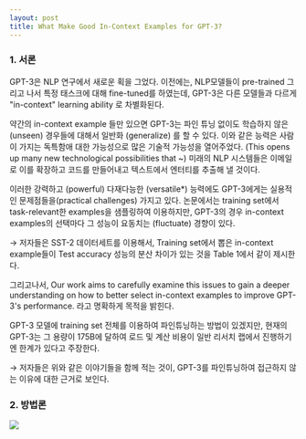 ```yaml
---
layout: post
title: What Make Good In-Context Examples for GPT-3?
---
```


<!-- ![_config.yml]({{ site.baseurl }}./images/logo.png) -->

### 1. 서론

GPT-3은 NLP 연구에서 새로운 획을 그었다. 
이전에는, NLP모델들이 pre-trained 그리고 나서 특정 태스크에 대해 fine-tuned를 하였는데,
GPT-3은 다른 모델들과 다르게 "in-context" learning ability 로 차별화된다. 

약간의 in-context example 들만 있으면 GPT-3는 파인 튜닝 없이도 학습하지 않은 (unseen) 경우들에 대해서 일반화 (generalize) 를 할 수 있다.
이와 같은 능력은 사람이 가지는 독특함애 대한 가능성으로 많은 기술적 가능성을 열어주었다. (This opens up many new technological possibilities that ~) 미래의 NLP 시스템들은 이메일로 이를 확장하고 코드를 만들어내고 텍스트에서 엔터티를 추출해 낼 것이다. 

이러한 강력하고 (powerful) 다재다능한 (versatile*) 능력에도 GPT-3에게는 실용적인 문제점들을(practical challenges) 가지고 있다.
논문에서는 training set에서 task-relevant한 examples을 샘플링하여 이용하지만, GPT-3의 경우 in-context examples의 선택마다 그 성능이 요동치는 (fluctuate) 경향이 있다. 

&rarr; 저자들은 SST-2 데이터세트를 이용해서,  Training set에서 뽑은 in-context example들이 Test accuracy 성능의 분산 차이가 있는 것을 Table 1에서 같이 제시한다. 

그리고나서, 
Our work aims to carefully examine this issues to gain a deeper understanding on how to better select in-context examples to improve GPT-3's performance.
라고 명확하게 목적을 밝힌다. 

GPT-3 모델에 training set 전체를 이용하여 파인튜닝하는 방법이 있겠지만, 현재의 GPT-3는 그 용량이 175B에 달하여 로드 및 계산 비용이 일반 리서치 랩에서 진행하기엔 한계가 있다고 주장한다. 

&rarr; 저자들은 위와 같은 이야기들을 함께 적는 것이, GPT-3를 파인튜닝하여 접근하지 않는 이유에 대한 근거로 보인다. 


### 2. 방법론

![]({{site.url}}/images/WMGICEG/fig1.png)
